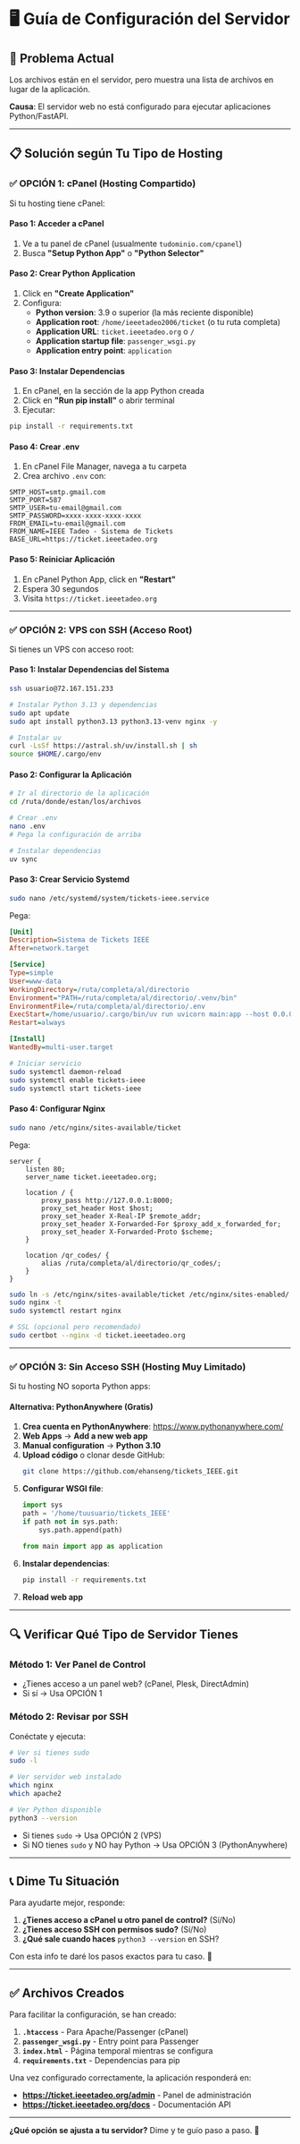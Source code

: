 # 🖥️ Guía de Configuración del Servidor

## 🎯 Problema Actual

Los archivos están en el servidor, pero muestra una lista de archivos en lugar de la aplicación.

**Causa**: El servidor web no está configurado para ejecutar aplicaciones Python/FastAPI.

---

## 📋 Solución según Tu Tipo de Hosting

### ✅ OPCIÓN 1: cPanel (Hosting Compartido)

Si tu hosting tiene cPanel:

#### Paso 1: Acceder a cPanel
1. Ve a tu panel de cPanel (usualmente `tudominio.com/cpanel`)
2. Busca **"Setup Python App"** o **"Python Selector"**

#### Paso 2: Crear Python Application
1. Click en **"Create Application"**
2. Configura:
   - **Python version**: 3.9 o superior (la más reciente disponible)
   - **Application root**: `/home/ieeetadeo2006/ticket` (o tu ruta completa)
   - **Application URL**: `ticket.ieeetadeo.org` o `/`
   - **Application startup file**: `passenger_wsgi.py`
   - **Application entry point**: `application`

#### Paso 3: Instalar Dependencias
1. En cPanel, en la sección de la app Python creada
2. Click en **"Run pip install"** o abrir terminal
3. Ejecutar:
```bash
pip install -r requirements.txt
```

#### Paso 4: Crear .env
1. En cPanel File Manager, navega a tu carpeta
2. Crea archivo `.env` con:
```env
SMTP_HOST=smtp.gmail.com
SMTP_PORT=587
SMTP_USER=tu-email@gmail.com
SMTP_PASSWORD=xxxx-xxxx-xxxx-xxxx
FROM_EMAIL=tu-email@gmail.com
FROM_NAME=IEEE Tadeo - Sistema de Tickets
BASE_URL=https://ticket.ieeetadeo.org
```

#### Paso 5: Reiniciar Aplicación
1. En cPanel Python App, click en **"Restart"**
2. Espera 30 segundos
3. Visita `https://ticket.ieeetadeo.org`

---

### ✅ OPCIÓN 2: VPS con SSH (Acceso Root)

Si tienes un VPS con acceso root:

#### Paso 1: Instalar Dependencias del Sistema
```bash
ssh usuario@72.167.151.233

# Instalar Python 3.13 y dependencias
sudo apt update
sudo apt install python3.13 python3.13-venv nginx -y

# Instalar uv
curl -LsSf https://astral.sh/uv/install.sh | sh
source $HOME/.cargo/env
```

#### Paso 2: Configurar la Aplicación
```bash
# Ir al directorio de la aplicación
cd /ruta/donde/estan/los/archivos

# Crear .env
nano .env
# Pega la configuración de arriba

# Instalar dependencias
uv sync
```

#### Paso 3: Crear Servicio Systemd
```bash
sudo nano /etc/systemd/system/tickets-ieee.service
```

Pega:
```ini
[Unit]
Description=Sistema de Tickets IEEE
After=network.target

[Service]
Type=simple
User=www-data
WorkingDirectory=/ruta/completa/al/directorio
Environment="PATH=/ruta/completa/al/directorio/.venv/bin"
EnvironmentFile=/ruta/completa/al/directorio/.env
ExecStart=/home/usuario/.cargo/bin/uv run uvicorn main:app --host 0.0.0.0 --port 8000 --workers 2
Restart=always

[Install]
WantedBy=multi-user.target
```

```bash
# Iniciar servicio
sudo systemctl daemon-reload
sudo systemctl enable tickets-ieee
sudo systemctl start tickets-ieee
```

#### Paso 4: Configurar Nginx
```bash
sudo nano /etc/nginx/sites-available/ticket
```

Pega:
```nginx
server {
    listen 80;
    server_name ticket.ieeetadeo.org;

    location / {
        proxy_pass http://127.0.0.1:8000;
        proxy_set_header Host $host;
        proxy_set_header X-Real-IP $remote_addr;
        proxy_set_header X-Forwarded-For $proxy_add_x_forwarded_for;
        proxy_set_header X-Forwarded-Proto $scheme;
    }

    location /qr_codes/ {
        alias /ruta/completa/al/directorio/qr_codes/;
    }
}
```

```bash
sudo ln -s /etc/nginx/sites-available/ticket /etc/nginx/sites-enabled/
sudo nginx -t
sudo systemctl restart nginx

# SSL (opcional pero recomendado)
sudo certbot --nginx -d ticket.ieeetadeo.org
```

---

### ✅ OPCIÓN 3: Sin Acceso SSH (Hosting Muy Limitado)

Si tu hosting NO soporta Python apps:

#### Alternativa: PythonAnywhere (Gratis)

1. **Crea cuenta en PythonAnywhere**: https://www.pythonanywhere.com/
2. **Web Apps** → **Add a new web app**
3. **Manual configuration** → **Python 3.10**
4. **Upload código** o clonar desde GitHub:
   ```bash
   git clone https://github.com/ehanseng/tickets_IEEE.git
   ```
5. **Configurar WSGI file**:
   ```python
   import sys
   path = '/home/tuusuario/tickets_IEEE'
   if path not in sys.path:
       sys.path.append(path)

   from main import app as application
   ```
6. **Instalar dependencias**:
   ```bash
   pip install -r requirements.txt
   ```
7. **Reload web app**

---

## 🔍 Verificar Qué Tipo de Servidor Tienes

### Método 1: Ver Panel de Control
- ¿Tienes acceso a un panel web? (cPanel, Plesk, DirectAdmin)
- Si sí → Usa OPCIÓN 1

### Método 2: Revisar por SSH
Conéctate y ejecuta:
```bash
# Ver si tienes sudo
sudo -l

# Ver servidor web instalado
which nginx
which apache2

# Ver Python disponible
python3 --version
```

- Si tienes `sudo` → Usa OPCIÓN 2 (VPS)
- Si NO tienes `sudo` y NO hay Python → Usa OPCIÓN 3 (PythonAnywhere)

---

## 📞 Dime Tu Situación

Para ayudarte mejor, responde:

1. **¿Tienes acceso a cPanel u otro panel de control?** (Sí/No)
2. **¿Tienes acceso SSH con permisos sudo?** (Sí/No)
3. **¿Qué sale cuando haces** `python3 --version` en SSH?

Con esta info te daré los pasos exactos para tu caso. 🚀

---

## ✅ Archivos Creados

Para facilitar la configuración, se han creado:

1. **`.htaccess`** - Para Apache/Passenger (cPanel)
2. **`passenger_wsgi.py`** - Entry point para Passenger
3. **`index.html`** - Página temporal mientras se configura
4. **`requirements.txt`** - Dependencias para pip

Una vez configurado correctamente, la aplicación responderá en:
- **https://ticket.ieeetadeo.org/admin** - Panel de administración
- **https://ticket.ieeetadeo.org/docs** - Documentación API

---

**¿Qué opción se ajusta a tu servidor?** Dime y te guío paso a paso. 🎯
